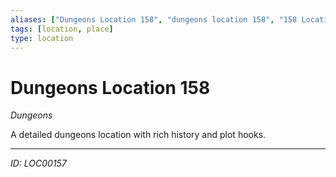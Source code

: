 ```yaml
---
aliases: ["Dungeons Location 158", "dungeons location 158", "158 Location Dungeons"]
tags: [location, place]
type: location
---
```


# Dungeons Location 158

*Dungeons*

A detailed dungeons location with rich history and plot hooks.

---
*ID: LOC00157*